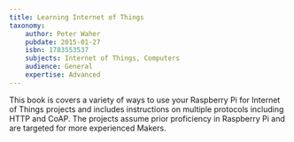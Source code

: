 ```yaml
---
title: Learning Internet of Things
taxonomy:
	author: Peter Waher
	pubdate: 2015-01-27
	isbn: 1783553537
	subjects: Internet of Things, Computers
	audience: General
	expertise: Advanced
---
```

This book is covers a variety of ways to use your Raspberry Pi for Internet of Things projects and includes instructions on multiple protocols including HTTP and CoAP.  The projects assume prior proficiency in Raspberry Pi and are targeted for more experienced Makers.
